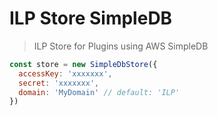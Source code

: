 # ILP Store SimpleDB
> ILP Store for Plugins using AWS SimpleDB

```js
const store = new SimpleDbStore({
  accessKey: 'xxxxxxx',
  secret: 'xxxxxxx',
  domain: 'MyDomain' // default: 'ILP'
})
```
